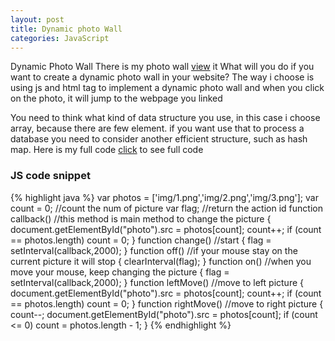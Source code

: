 ```yaml
---
layout: post
title: Dynamic photo Wall  
categories: JavaScript
---
```

Dynamic Photo Wall
There is my photo wall [view][Photolink] it
What will you do if you want to create a dynamic photo wall in your website?
The way i choose is using js and html <A> tag to implement a dynamic photo wall and when you click on the photo, it will jump to the webpage you linked

You need to think what kind of data structure you use, in this case i choose array, because there are few element. if you want use that to process a database you need to consider another efficient structure, such as hash map.
Here is my full code [click][fullcode] to see full code



[fullcode]:   https://github.com/zhaoqiyuan1994/PhotoWall.github.io
[Photolink]:     http://panda1994.com/PhotoWall.github.io/

### JS code snippet

{% highlight java %}
	var photos = ['img/1.png','img/2.png','img/3.png'];
	var count = 0; //count the num of picture
	var flag; //return the action id
	function callback() //this method is main method to change the picture
	{ 
 		document.getElementById("photo").src = photos[count];
 		count++;
 	if (count == photos.length)
  		count = 0; 
	} 
	function change() //start
	{
 		flag = setInterval(callback,2000); 
	}
	function off() //if your mouse stay on the current picture it will stop
	{
 		clearInterval(flag);
	}
	function on() //when you move your mouse, keep changing the picture
	{
 		flag = setInterval(callback,2000); 
	}
	function leftMove() //move to left picture
	{
	 	document.getElementById("photo").src = photos[count];
 		count++;
 		if (count == photos.length)
  			count = 0;
	}
	function rightMove() //move to right picture
	{
 	count--;
 	document.getElementById("photo").src = photos[count];
 	if (count <= 0)
  		count = photos.length - 1;
	}
	</script>
{% endhighlight %}
